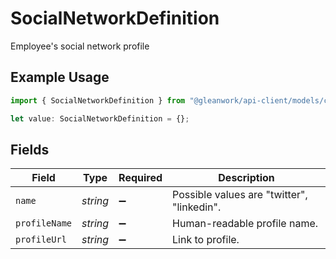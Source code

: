 # SocialNetworkDefinition

Employee's social network profile

## Example Usage

```typescript
import { SocialNetworkDefinition } from "@gleanwork/api-client/models/components";

let value: SocialNetworkDefinition = {};
```

## Fields

| Field                                      | Type                                       | Required                                   | Description                                |
| ------------------------------------------ | ------------------------------------------ | ------------------------------------------ | ------------------------------------------ |
| `name`                                     | *string*                                   | :heavy_minus_sign:                         | Possible values are "twitter", "linkedin". |
| `profileName`                              | *string*                                   | :heavy_minus_sign:                         | Human-readable profile name.               |
| `profileUrl`                               | *string*                                   | :heavy_minus_sign:                         | Link to profile.                           |